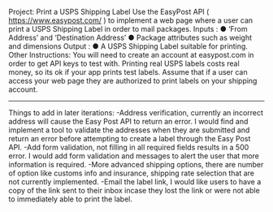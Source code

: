 Project: Print a USPS Shipping Label
Use the EasyPost API ( https://www.easypost.com/ ) to implement a web page where a user can print a USPS Shipping Label in order to mail packages.
Inputs :
● ‘From Address’ and ‘Destination Address’
● Package attributes such as weight and dimensions
Output :
● A USPS Shipping Label suitable for printing.
Other Instructions:
You will need to create an account at easypost.com in order to get API keys to test with. Printing real USPS labels costs real money, so its ok if your app prints test labels. Assume that if a user can access your web page they are authorized to print labels on your shipping account.

------------------------------------------

Things to add in later iterations:
-Address verification, currently an incorrect address will cause the Easy Post API to return an error. I would find and implement a tool to validate the addresses when they are submitted and return an error before attempting to create a label through the Easy Post API.
-Add form validation, not filling in all required fields results in a 500 error. I would add form validation and messages to alert the user that more information is required.
-More advanced shipping options, there are number of option like customs info and insurance, shipping rate selection that are not currently implemented.
-Email the label link, I would like users to have a copy of the link sent to their inbox incase they lost the link or were not able to immediately able to print the label.